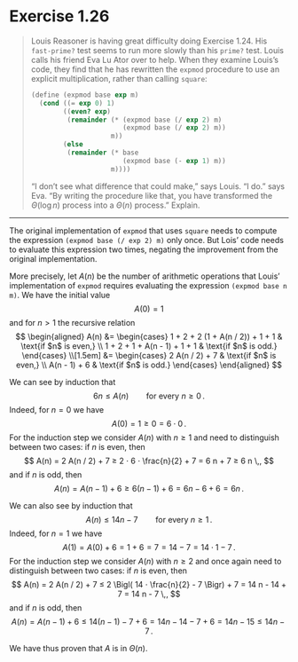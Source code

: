 # Exercise 1.26

> Louis Reasoner is having great difficulty doing Exercise 1.24.
> His `fast-prime?` test seems to run more slowly than his `prime?` test.
> Louis calls his friend Eva Lu Ator over to help.
> When they examine Louis’s code, they find that he has rewritten the `expmod` procedure to use an explicit multiplication, rather than calling `square`:
> ```scheme
> (define (expmod base exp m)
>   (cond ((= exp 0) 1)
>         ((even? exp)
>          (remainder (* (expmod base (/ exp 2) m)
>                        (expmod base (/ exp 2) m))
>                     m))
>         (else
>          (remainder (* base
>                        (expmod base (- exp 1) m))
>                     m))))
> ```
> “I don’t see what difference that could make,” says Louis.
> “I do.” says Eva.
> “By writing the procedure like that, you have transformed the $Θ(\log n)$ process into a $Θ(n)$ process.”
> Explain.

---

The original implementation of `expmod` that uses `square` needs to compute the expression `(expmod base (/ exp 2) m)` only once.
But Lois’ code needs to evaluate this expression two times, negating the improvement from the original implementation.

More precisely, let $A(n)$ be the number of arithmetic operations that Louis’ implementation of `expmod` requires evaluating the expression `(expmod base n m)`.
We have the initial value
$$
  A(0) = 1
$$
and for $n > 1$ the recursive relation
$$
  \begin{aligned}
    A(n)
    &=
    \begin{cases}
      1 + 2 + 2 (1 + A(n / 2)) + 1 + 1 & \text{if $n$ is even,} \\
      1 + 2 + 1 + A(n - 1) + 1 + 1     & \text{if $n$ is odd.}
    \end{cases} \\[1.5em]
    &=
    \begin{cases}
      2 A(n / 2) + 7 & \text{if $n$ is even,} \\
      A(n - 1) + 6   & \text{if $n$ is odd.}
    \end{cases}
  \end{aligned}
$$

We can see by induction that
$$
  6 n ≤ A(n) \qquad \text{for every $n ≥ 0$} \,.
$$
Indeed, for $n = 0$ we have
$$
  A(0) = 1 ≥ 0 = 6 ⋅ 0 \,.
$$
For the induction step we consider $A(n)$ with $n ≥ 1$ and need to distinguish between two cases:
if $n$ is even, then
$$
  A(n)
  = 2 A(n / 2) + 7
  ≥ 2 ⋅ 6 ⋅ \frac{n}{2} + 7
  = 6 n + 7
  ≥ 6 n \,,
$$
and if $n$ is odd, then
$$
  A(n)
  = A(n - 1) + 6
  ≥ 6 (n - 1) + 6
  = 6 n - 6 + 6
  = 6 n \,.
$$

We can also see by induction that
$$
  A(n) ≤ 14 n - 7 \qquad \text{for every $n ≥ 1$} \,.
$$
Indeed, for $n = 1$ we have
$$
  A(1)
  = A(0) + 6
  = 1 + 6
  = 7
  = 14 - 7
  = 14 ⋅ 1 - 7 \,.
$$
For the induction step we consider $A(n)$ with $n ≥ 2$ and once again need to distinguish between two cases:
if $n$ is even, then
$$
  A(n)
  = 2 A(n / 2) + 7
  ≤ 2 \Bigl( 14 ⋅ \frac{n}{2} - 7 \Bigr) + 7
  = 14 n - 14 + 7
  = 14 n - 7 \,,
$$
and if $n$ is odd, then
$$
  A(n)
  = A(n - 1) + 6
  ≤ 14 (n - 1) - 7 + 6
  = 14 n - 14 - 7 + 6
  = 14 n - 15
  ≤ 14 n - 7 \,.
$$

We have thus proven that $A$ is in $Θ(n)$.
